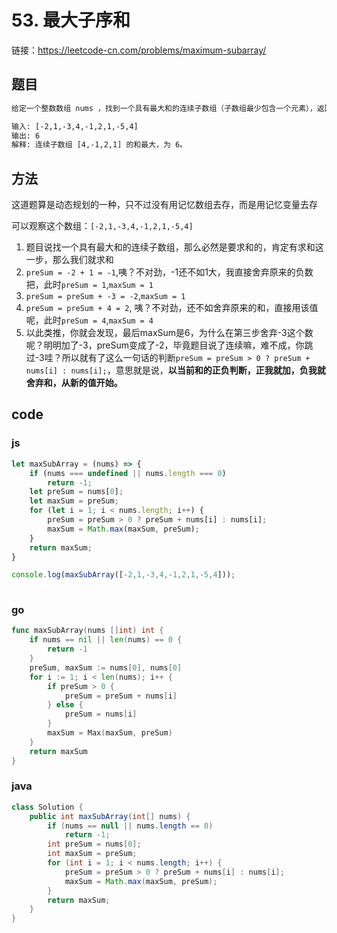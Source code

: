 # 53. 最大子序和

链接：https://leetcode-cn.com/problems/maximum-subarray/

## 题目


```html
给定一个整数数组 nums ，找到一个具有最大和的连续子数组（子数组最少包含一个元素），返回其最大和。

输入: [-2,1,-3,4,-1,2,1,-5,4]
输出: 6
解释: 连续子数组 [4,-1,2,1] 的和最大，为 6。
```

## 方法

这道题算是动态规划的一种，只不过没有用记忆数组去存，而是用记忆变量去存

可以观察这个数组：`[-2,1,-3,4,-1,2,1,-5,4]`

1. 题目说找一个具有最大和的连续子数组，那么必然是要求和的，肯定有求和这一步，那么我们就求和
2. `preSum = -2 + 1 = -1`,咦？不对劲，-1还不如1大，我直接舍弃原来的负数把，此时`preSum = 1`,`maxSum = 1`
3. `preSum = preSum + -3 = -2`,`maxSum = 1`
4. `preSum = preSum + 4 = 2`, 咦？不对劲，还不如舍弃原来的和，直接用该值呢，此时`preSum = 4`,`maxSum = 4`
5. 以此类推，你就会发现，最后maxSum是6，为什么在第三步舍弃-3这个数呢？明明加了-3，preSum变成了-2，毕竟题目说了连续嘛，难不成，你跳过-3哇？所以就有了这么一句话的判断`preSum = preSum > 0 ? preSum + nums[i] : nums[i];`，意思就是说，**以当前和的正负判断，正我就加，负我就舍弃和，从新的值开始。**

## code

### js

```js
let maxSubArray = (nums) => {
    if (nums === undefined || nums.length === 0)
        return -1;
    let preSum = nums[0];
    let maxSum = preSum;
    for (let i = 1; i < nums.length; i++) {
        preSum = preSum > 0 ? preSum + nums[i] : nums[i];
        maxSum = Math.max(maxSum, preSum);
    }
    return maxSum;
}

console.log(maxSubArray([-2,1,-3,4,-1,2,1,-5,4]));
  
```

### go

```go
func maxSubArray(nums []int) int {
	if nums == nil || len(nums) == 0 {
		return -1
	}
	preSum, maxSum := nums[0], nums[0]
	for i := 1; i < len(nums); i++ {
		if preSum > 0 {
			preSum = preSum + nums[i]
		} else {
			preSum = nums[i]
		}
		maxSum = Max(maxSum, preSum)
	}
	return maxSum
}
```



### java

```java
class Solution {
    public int maxSubArray(int[] nums) {
        if (nums == null || nums.length == 0)
            return -1;
        int preSum = nums[0];
        int maxSum = preSum;
        for (int i = 1; i < nums.length; i++) {
            preSum = preSum > 0 ? preSum + nums[i] : nums[i];
            maxSum = Math.max(maxSum, preSum);
        }
        return maxSum;
    }
}
```

